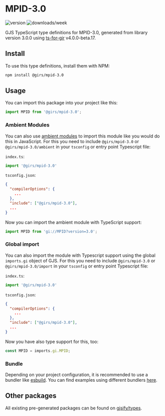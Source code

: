 
# MPID-3.0

![version](https://img.shields.io/npm/v/@girs/mpid-3.0)
![downloads/week](https://img.shields.io/npm/dw/@girs/mpid-3.0)


GJS TypeScript type definitions for MPID-3.0, generated from library version 3.0.0 using [ts-for-gir](https://github.com/gjsify/ts-for-gir) v4.0.0-beta.17.


## Install

To use this type definitions, install them with NPM:
```bash
npm install @girs/mpid-3.0
```

## Usage

You can import this package into your project like this:
```ts
import MPID from '@girs/mpid-3.0';
```

### Ambient Modules

You can also use [ambient modules](https://github.com/gjsify/ts-for-gir/tree/main/packages/cli#ambient-modules) to import this module like you would do this in JavaScript.
For this you need to include `@girs/mpid-3.0` or `@girs/mpid-3.0/ambient` in your `tsconfig` or entry point Typescript file:

`index.ts`:
```ts
import '@girs/mpid-3.0'
```

`tsconfig.json`:
```json
{
  "compilerOptions": {
    ...
  },
  "include": ["@girs/mpid-3.0"],
  ...
}
```

Now you can import the ambient module with TypeScript support: 

```ts
import MPID from 'gi://MPID?version=3.0';
```

### Global import

You can also import the module with Typescript support using the global `imports.gi` object of GJS.
For this you need to include `@girs/mpid-3.0` or `@girs/mpid-3.0/import` in your `tsconfig` or entry point Typescript file:

`index.ts`:
```ts
import '@girs/mpid-3.0'
```

`tsconfig.json`:
```json
{
  "compilerOptions": {
    ...
  },
  "include": ["@girs/mpid-3.0"],
  ...
}
```

Now you have also type support for this, too:

```ts
const MPID = imports.gi.MPID;
```

### Bundle

Depending on your project configuration, it is recommended to use a bundler like [esbuild](https://esbuild.github.io/). You can find examples using different bundlers [here](https://github.com/gjsify/ts-for-gir/tree/main/examples).

## Other packages

All existing pre-generated packages can be found on [gjsify/types](https://github.com/gjsify/types).

